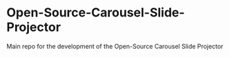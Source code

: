 # Open-Source-Carousel-Slide-Projector
Main repo for the development of the Open-Source Carousel Slide Projector
